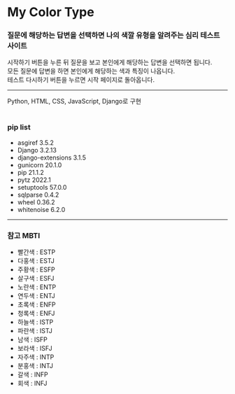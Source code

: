 # My Color Type

### 질문에 해당하는 답변을 선택하면 나의 색깔 유형을 알려주는 심리 테스트 사이트

시작하기 버튼을 누른 뒤 질문을 보고 본인에게 해당하는 답변을 선택하면 됩니다.<br>
모든 질문에 답변을 하면 본인에게 해당하는 색과 특징이 나옵니다.<br>
테스트 다시하기 버튼을 누르면 시작 페이지로 돌아옵니다. 

--- 
Python, HTML, CSS, JavaScript, Django로 구현
<br>
<br>
          
### pip list
- asgiref           3.5.2
- Django            3.2.13
- django-extensions 3.1.5
- gunicorn          20.1.0
- pip               21.1.2
- pytz              2022.1
- setuptools        57.0.0
- sqlparse          0.4.2
- wheel             0.36.2
- whitenoise        6.2.0
---
### 참고 MBTI
- 빨간색 : ESTP
- 다홍색 : ESTJ
- 주황색 : ESFP
- 살구색 : ESFJ
- 노란색 : ENTP
- 연두색 : ENTJ
- 초록색 : ENFP
- 청록색 : ENFJ
- 하늘색 : ISTP
- 파란색 : ISTJ
- 남색 : ISFP
- 보라색 : ISFJ
- 자주색 : INTP
- 분홍색 : INTJ
- 갈색 : INFP
- 회색 : INFJ
